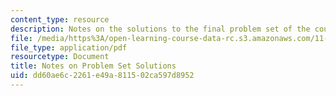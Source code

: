 ```yaml
---
content_type: resource
description: Notes on the solutions to the final problem set of the course.
file: /media/https%3A/open-learning-course-data-rc.s3.amazonaws.com/11-208-introduction-to-computers-in-public-management-ii-january-iap-2002/dd60ae6c2261e49a811502ca597d8952_11208sol.pdf
file_type: application/pdf
resourcetype: Document
title: Notes on Problem Set Solutions
uid: dd60ae6c-2261-e49a-8115-02ca597d8952
---
```

